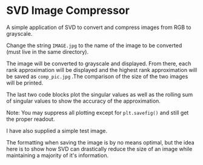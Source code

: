 # SVD Image Compressor
A simple application of SVD to convert and compress images from RGB to grayscale.

Change the string `IMAGE.jpg` to the name of the image to be converted (must live in the same directory).

The image will be converted to grayscale and displayed. From there, each rank approximation will be displayed and the highest rank approximation will be saved as `comp_pic.jpg` .The comparison of the size of the two images will be printed.

The last two code blocks plot the singular values as well as the rolling sum of singular values to show the accuracy of the approximation.

Note: You may suppress all plotting except for `plt.savefig()` and still get the proper readout. 

I have also supplied a simple test image.

The formatting when saving the image is by no means optimal, but the idea here is to show how SVD can drastically reduce the size of an image while maintaining a majority of it's information.